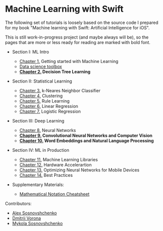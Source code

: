 # Machine Learning with Swift

The following set of tutorials is loosely based on the source code I prepared for my book "Machine learning with Swift: Artificial Intelligence for iOS".

This is still work-in-progress project (and maybe always will be), so the pages that are more or less ready for reading are marked with bold font.

- Section I: ML Intro
	- [Chapter 1.](1_intro/README.md) Getting started with Machine Learning
	- [Data science toolbox](pages/tools.md)
	- **[Chapter 2.](2_decision_trees/README.md) Decision Tree Learning**

- Section II: Statistical Learning
	- [Chapter 3.](3_knn/README.md) k-Neares Neighbor Classifier
	- [Chapter 4.](4_kmeans/README.md) Clustering
	- [Chapter 5.](5_rule_learning/README.md) Rule Learning
	- [Chapter 6.](6_linear_regression/README.md) Linear Regression
	- [Chapter 7.](7_logistic/README.md) Logistic Regression

- Section III: Deep Learning
	- [Chapter 8.](8_nn/README.md) Neural Networks
	- **[Chapter 9.](9_cnn/README.md) Convolutional Neural Networks and Computer Vision**
	- **[Chapter 10.](10_nlp/README.md) Word Embeddings and Natural Language Processing**

- Section IV: ML in Production
	- [Chapter 11.](11_libs/README.md) Machine Learning Libraries
	- [Chapter 12.](12_hardware/README.md) Hardware Accelerartion
	- [Chapter 13.](13_compression/README.md) Optimizing Neural Networks for Mobile Devices
	- [Chapter 14.](14_best_practices/README.md) Best Practices

- Supplementary Materials:
	- [Mathematical Notation Cheatsheet](pages/math_cheatsheet.md)

	

Contributors:

- [Alex Sosnovshchenko](https://alexsosn.github.io)
- [Dmitrii Vorona](https://github.com/dimazen)
- [Mykola Sosnovshchenko](https://designerr.github.io)
